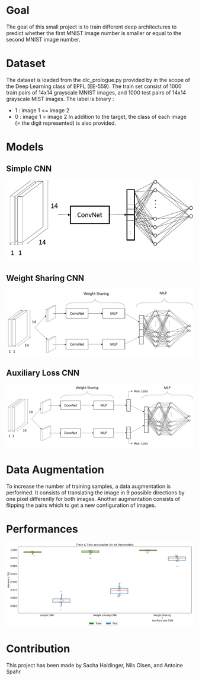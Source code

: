# Goal
The goal of this small project is to train different deep architectures to predict whether the first MNIST image number is smaller or equal to the second MNIST image number.

# Dataset
The dataset is loaded from the dlc_prologue.py provided by in the scope of the Deep Learning class of EPFL (EE-559). The train set consist of 1000 train pairs of 14x14 grayscale MNIST images, and 1000 test pairs of 14x14 grayscale MIST images. The label is binary :
* 1 : image 1 <= image 2
* 0 : image 1 > image 2
In addition to the target, the class of each image (= the digit represented) is also provided.

# Models
## Simple CNN
![simple CNN](Report/Figures/BaseConv.png)

## Weight Sharing CNN
![WS CNN](Report/Figures/WeightSharing.PNG)

## Auxiliary Loss CNN
![AL CNN](Report/Figures/AuxLoss.png)

# Data Augmentation
To increase the number of training samples, a data augmentation is performed. It consists of translating the image in 9 possible directions by one pixel differently for both images. Another augmentation consists of flipping the pairs which to get a new configuration of images.

# Performances

![performances](Report/Figures/performance.png)

# Contribution
This project has been made by Sacha Haidinger, Nils Olsen, and Antoine Spahr
